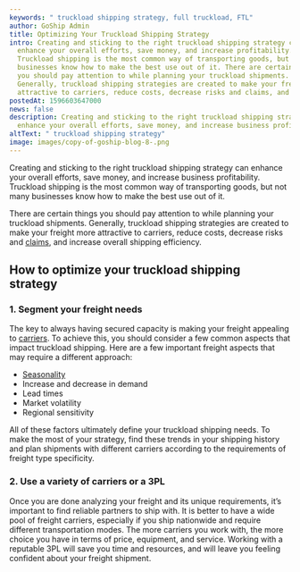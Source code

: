 ```yaml
---
keywords: " truckload shipping strategy, full truckload, FTL"
author: GoShip Admin
title: Optimizing Your Truckload Shipping Strategy
intro: Creating and sticking to the right truckload shipping strategy can
  enhance your overall efforts, save money, and increase profitability.
  Truckload shipping is the most common way of transporting goods, but not many
  businesses know how to make the best use out of it. There are certain things
  you should pay attention to while planning your truckload shipments.
  Generally, truckload shipping strategies are created to make your freight more
  attractive to carriers, reduce costs, decrease risks and claims, and inc
postedAt: 1596603647000
news: false
description: Creating and sticking to the right truckload shipping strategy can
  enhance your overall efforts, save money, and increase business profitability.
altText: " truckload shipping strategy"
image: images/copy-of-goship-blog-8-.png
---
```

Creating and sticking to the right truckload shipping strategy can enhance your overall efforts, save money, and increase business profitability. Truckload shipping is the most common way of transporting goods, but not many businesses know how to make the best use out of it. 

There are certain things you should pay attention to while planning your truckload shipments. Generally, truckload shipping strategies are created to make your freight more attractive to carriers, reduce costs, decrease risks and [claims](https://www.goship.com/blog/how-to-file-a-freight-claim/), and increase overall shipping efficiency.

## How to optimize your truckload shipping strategy

### 1. Segment your freight needs

The key to always having secured capacity is making your freight appealing to [carriers](https://www.goship.com/blog/what-are-the-types-of-freight-carriers/). To achieve this, you should consider a few common aspects that impact truckload shipping. Here are a few important freight aspects that may require a different approach:

* [Seasonality](https://www.goship.com/blog/what-are-the-four-freight-shipping-seasons/)
* Increase and decrease in demand
* Lead times
* Market volatility
* Regional sensitivity

All of these factors ultimately define your truckload shipping needs. To make the most of your strategy, find these trends in your shipping history and plan shipments with different carriers according to the requirements of freight type specificity.

### 2. Use a variety of carriers or a 3PL

Once you are done analyzing your freight and its unique requirements, it’s important to find reliable partners to ship with. It is better to have a wide pool of freight carriers, especially if you ship nationwide and require different transportation modes. The more carriers you work with, the more choice you have in terms of price, equipment, and service. Working with a reputable 3PL will save you time and resources, and will leave you feeling confident about your freight shipment.